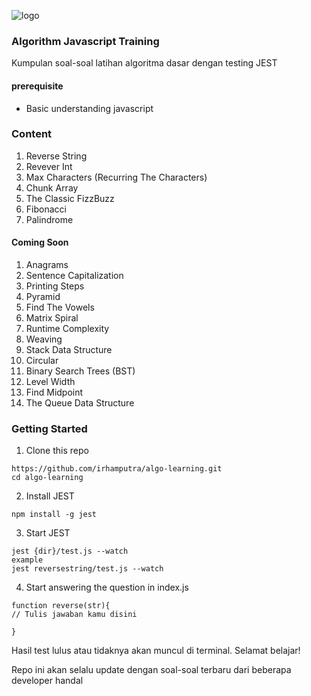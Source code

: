 ![logo](https://user-images.githubusercontent.com/22166728/34822110-182bce56-f6c6-11e7-9945-9a076ba14780.png)

### Algorithm Javascript Training

Kumpulan soal-soal latihan algoritma dasar dengan testing JEST

#### prerequisite
- Basic understanding javascript

### Content
1. Reverse String
2. Revever Int
3. Max Characters (Recurring The Characters)
4. Chunk Array
5. The Classic FizzBuzz
6. Fibonacci
7. Palindrome

#### Coming Soon
1. Anagrams
2. Sentence Capitalization
3. Printing Steps
4. Pyramid
5. Find The Vowels
6. Matrix Spiral
7. Runtime Complexity
9. Weaving
10. Stack Data Structure
11. Circular
13. Binary Search Trees (BST)
14. Level Width
15. Find Midpoint
16. The Queue Data Structure

### Getting Started

1. Clone this repo
```
https://github.com/irhamputra/algo-learning.git
cd algo-learning
```

2. Install JEST
```
npm install -g jest
```

3. Start JEST
```
jest {dir}/test.js --watch
example
jest reversestring/test.js --watch
```

4. Start answering the question in index.js
```
function reverse(str){
// Tulis jawaban kamu disini

}
```

Hasil test lulus atau tidaknya akan muncul di terminal. Selamat belajar!

Repo ini akan selalu update dengan soal-soal terbaru dari beberapa developer handal
